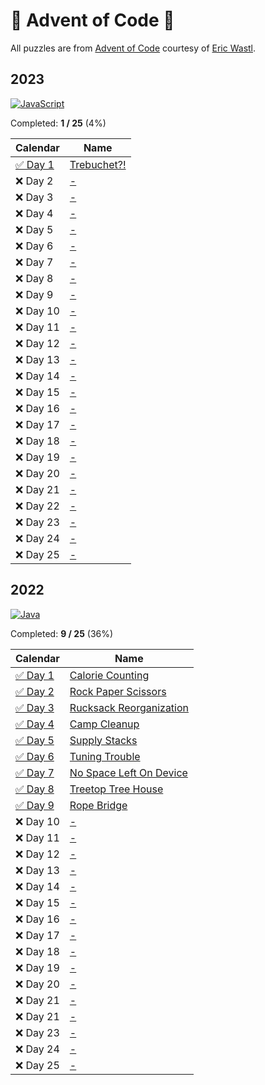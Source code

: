 # :christmas_tree: Advent of Code :christmas_tree:

All puzzles are from [Advent of Code](https://adventofcode.com/) courtesy of [Eric Wastl](http://was.tl/).

## 2023 

[![JavaScript](https://img.shields.io/badge/JavaScript-323330?style=for-the-badge&logo=javascript&logoColor=F7DF1E)](2023/)

Completed: **1 / 25** (4%)

| Calendar            | Name                                               |
|---------------------|----------------------------------------------------|
| [✅ Day 1](2023/01/) | [Trebuchet?!](https://adventofcode.com/2023/day/1) |
| ❌ Day 2             | [-](https://adventofcode.com/2023/day/2)           |
| ❌ Day 3             | [-](https://adventofcode.com/2023/day/3)           |
| ❌ Day 4             | [-](https://adventofcode.com/2023/day/4)           |
| ❌ Day 5             | [-](https://adventofcode.com/2023/day/5)           |
| ❌ Day 6             | [-](https://adventofcode.com/2023/day/6)           |
| ❌ Day 7             | [-](https://adventofcode.com/2023/day/7)           |
| ❌ Day 8             | [-](https://adventofcode.com/2023/day/8)           |
| ❌ Day 9             | [-](https://adventofcode.com/2023/day/9)           |
| ❌ Day 10            | [-](https://adventofcode.com/2023/day/10)          |
| ❌ Day 11            | [-](https://adventofcode.com/2023/day/11)          |
| ❌ Day 12            | [-](https://adventofcode.com/2023/day/12)          |
| ❌ Day 13            | [-](https://adventofcode.com/2023/day/13)          |
| ❌ Day 14            | [-](https://adventofcode.com/2023/day/14)          |
| ❌ Day 15            | [-](https://adventofcode.com/2023/day/15)          |
| ❌ Day 16            | [-](https://adventofcode.com/2023/day/16)          |
| ❌ Day 17            | [-](https://adventofcode.com/2023/day/17)          |
| ❌ Day 18            | [-](https://adventofcode.com/2023/day/18)          |
| ❌ Day 19            | [-](https://adventofcode.com/2023/day/19)          |
| ❌ Day 20            | [-](https://adventofcode.com/2023/day/20)          |
| ❌ Day 21            | [-](https://adventofcode.com/2023/day/21)          |
| ❌ Day 22            | [-](https://adventofcode.com/2023/day/22)          |
| ❌ Day 23            | [-](https://adventofcode.com/2023/day/23)          |
| ❌ Day 24            | [-](https://adventofcode.com/2023/day/24)          |
| ❌ Day 25            | [-](https://adventofcode.com/2023/day/25)          |

## 2022 

[![Java](https://img.shields.io/badge/Java-ED8B00?style=for-the-badge&logo=openjdk&logoColor=white)](2022/)

Completed: **9 / 25** (36%)

| Calendar            | Name                                                           |
|---------------------|----------------------------------------------------------------|
| [✅ Day 1](2022/01/) | [Calorie Counting](https://adventofcode.com/2022/day/1)        |
| [✅ Day 2](2022/01/) | [Rock Paper Scissors](https://adventofcode.com/2022/day/2)     |
| [✅ Day 3](2022/01/) | [Rucksack Reorganization](https://adventofcode.com/2022/day/3) |
| [✅ Day 4](2022/04/) | [Camp Cleanup](https://adventofcode.com/2022/day/4)            |
| [✅ Day 5](2022/05/) | [Supply Stacks](https://adventofcode.com/2022/day/5)           |
| [✅ Day 6](2022/06/) | [Tuning Trouble](https://adventofcode.com/2022/day/6)          |
| [✅ Day 7](2022/07/) | [No Space Left On Device](https://adventofcode.com/2022/day/7) |
| [✅ Day 8](2022/08/) | [Treetop Tree House](https://adventofcode.com/2022/day/8)      |
| [✅ Day 9](2022/09/) | [Rope Bridge](https://adventofcode.com/2022/day/9)             |
| ❌ Day 10            | [-](https://adventofcode.com/2022/day/10)                      |
| ❌ Day 11            | [-](https://adventofcode.com/2022/day/11)                      |
| ❌ Day 12            | [-](https://adventofcode.com/2022/day/12)                      |
| ❌ Day 13            | [-](https://adventofcode.com/2022/day/13)                      |
| ❌ Day 14            | [-](https://adventofcode.com/2022/day/14)                      |
| ❌ Day 15            | [-](https://adventofcode.com/2022/day/15)                      |
| ❌ Day 16            | [-](https://adventofcode.com/2022/day/16)                      |
| ❌ Day 17            | [-](https://adventofcode.com/2022/day/17)                      |
| ❌ Day 18            | [-](https://adventofcode.com/2022/day/18)                      |
| ❌ Day 19            | [-](https://adventofcode.com/2022/day/19)                      |
| ❌ Day 20            | [-](https://adventofcode.com/2022/day/20)                      |
| ❌ Day 21            | [-](https://adventofcode.com/2022/day/21)                      |
| ❌ Day 21            | [-](https://adventofcode.com/2022/day/22)                      |
| ❌ Day 23            | [-](https://adventofcode.com/2022/day/23)                      |
| ❌ Day 24            | [-](https://adventofcode.com/2022/day/24)                      |
| ❌ Day 25            | [-](https://adventofcode.com/2022/day/25)                      |
